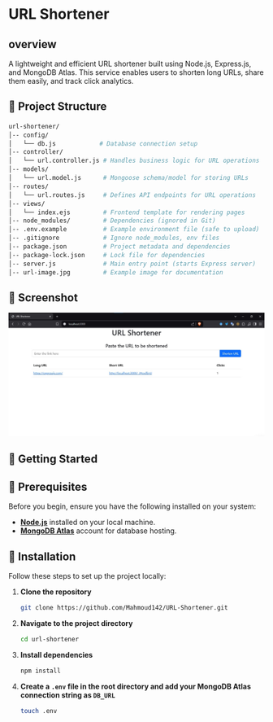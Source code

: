 # URL Shortener

## overview
A lightweight and efficient URL shortener built using Node.js, Express.js, and MongoDB Atlas. This service enables users to shorten long URLs, share them easily, and track click analytics.

## 📂 Project Structure

```bash
url-shortener/
│-- config/
│   └── db.js            # Database connection setup
│-- controller/
│   └── url.controller.js # Handles business logic for URL operations
│-- models/
│   └── url.model.js      # Mongoose schema/model for storing URLs
│-- routes/
│   └── url.routes.js     # Defines API endpoints for URL operations
│-- views/
│   └── index.ejs         # Frontend template for rendering pages
│-- node_modules/         # Dependencies (ignored in Git)
│-- .env.example          # Example environment file (safe to upload)
│-- .gitignore            # Ignore node_modules, env files
│-- package.json          # Project metadata and dependencies
│-- package-lock.json     # Lock file for dependencies
│-- server.js             # Main entry point (starts Express server)
│-- url-image.jpg         # Example image for documentation
```
## 📸 Screenshot
![Screenshot Preview](./main-page.jpg)

## 🚀 Getting Started

## 📌 Prerequisites
Before you begin, ensure you have the following installed on your system:
- **[Node.js](https://nodejs.org/)** installed on your local machine.
- **[MongoDB Atlas](https://www.mongodb.com/atlas)** account for database hosting.

## 🔧 Installation
Follow these steps to set up the project locally:

1. **Clone the repository**  
   ```bash
   git clone https://github.com/Mahmoud142/URL-Shortener.git
2. **Navigate to the project directory**  
   ```bash
   cd url-shortener
3. **Install dependencies**  
   ```bash
   npm install
3. **Create a `.env` file in the root directory and add your MongoDB Atlas connection string as `DB_URL`**  
   ```bash
   touch .env

